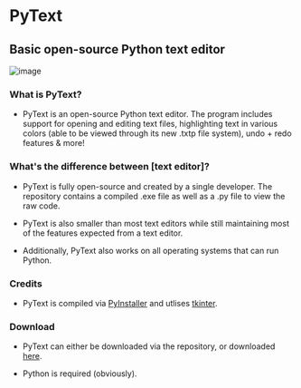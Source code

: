 # PyText
## Basic open-source Python text editor

![image](https://user-images.githubusercontent.com/126778577/231015655-81b050fe-56ef-42a2-8b8f-ed054535a636.png)

### What is PyText?

- PyText is an open-source Python text editor. The program includes support for opening and editing text files, highlighting text in various colors (able to be viewed through its new .txtp file system), undo + redo features & more!

### What's the difference between [text editor]?

- PyText is fully open-source and created by a single developer. The repository contains a compiled .exe file as well as a .py file to view the raw code.

- PyText is also smaller than most text editors while still maintaining most of the features expected from a text editor.

- Additionally, PyText also works on all operating systems that can run Python.

### Credits

- PyText is compiled via [PyInstaller](https://github.com/pyinstaller/pyinstaller) and utlises [tkinter](https://docs.python.org/3/library/tkinter.html#module-tkinter).

### Download

- PyText can either be downloaded via the repository, or downloaded [here](https://github.com/vlri4/PyText/releases).

- Python is required (obviously).

